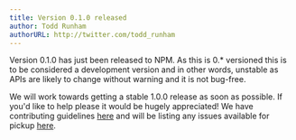 ```yaml
---
title: Version 0.1.0 released
author: Todd Runham
authorURL: http://twitter.com/todd_runham
---
```


Version 0.1.0 has just been released to NPM. As this is 0.* versioned this is to be considered a development version and in other words, unstable as APIs are likely to change without warning and it is not bug-free.

We will work towards getting a stable 1.0.0 release as soon as possible. If you'd like to help please it would be hugely appreciated! We have contributing guidelines [here](https://github.com/hux-js/hux/blob/develop/CONTRIBUTING.md) and will be listing any issues available for pickup [here](https://github.com/hux-js/hux/issues).
